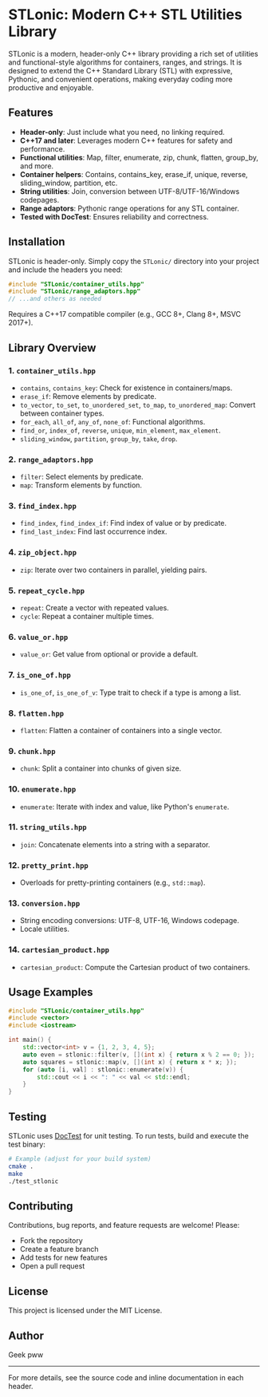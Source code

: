 # STLonic: Modern C++ STL Utilities Library

STLonic is a modern, header-only C++ library providing a rich set of utilities and functional-style algorithms for containers, ranges, and strings. It is designed to extend the C++ Standard Library (STL) with expressive, Pythonic, and convenient operations, making everyday coding more productive and enjoyable.

## Features

- **Header-only**: Just include what you need, no linking required.
- **C++17 and later**: Leverages modern C++ features for safety and performance.
- **Functional utilities**: Map, filter, enumerate, zip, chunk, flatten, group_by, and more.
- **Container helpers**: Contains, contains_key, erase_if, unique, reverse, sliding_window, partition, etc.
- **String utilities**: Join, conversion between UTF-8/UTF-16/Windows codepages.
- **Range adaptors**: Pythonic range operations for any STL container.
- **Tested with DocTest**: Ensures reliability and correctness.

## Installation

STLonic is header-only. Simply copy the `STLonic/` directory into your project and include the headers you need:

```cpp
#include "STLonic/container_utils.hpp"
#include "STLonic/range_adaptors.hpp"
// ...and others as needed
```

Requires a C++17 compatible compiler (e.g., GCC 8+, Clang 8+, MSVC 2017+).

## Library Overview

### 1. `container_utils.hpp`

- `contains`, `contains_key`: Check for existence in containers/maps.
- `erase_if`: Remove elements by predicate.
- `to_vector`, `to_set`, `to_unordered_set`, `to_map`, `to_unordered_map`: Convert between container types.
- `for_each`, `all_of`, `any_of`, `none_of`: Functional algorithms.
- `find_or`, `index_of`, `reverse`, `unique`, `min_element`, `max_element`.
- `sliding_window`, `partition`, `group_by`, `take`, `drop`.

### 2. `range_adaptors.hpp`

- `filter`: Select elements by predicate.
- `map`: Transform elements by function.

### 3. `find_index.hpp`

- `find_index`, `find_index_if`: Find index of value or by predicate.
- `find_last_index`: Find last occurrence index.

### 4. `zip_object.hpp`

- `zip`: Iterate over two containers in parallel, yielding pairs.

### 5. `repeat_cycle.hpp`

- `repeat`: Create a vector with repeated values.
- `cycle`: Repeat a container multiple times.

### 6. `value_or.hpp`

- `value_or`: Get value from optional or provide a default.

### 7. `is_one_of.hpp`

- `is_one_of`, `is_one_of_v`: Type trait to check if a type is among a list.

### 8. `flatten.hpp`

- `flatten`: Flatten a container of containers into a single vector.

### 9. `chunk.hpp`

- `chunk`: Split a container into chunks of given size.

### 10. `enumerate.hpp`

- `enumerate`: Iterate with index and value, like Python's `enumerate`.

### 11. `string_utils.hpp`

- `join`: Concatenate elements into a string with a separator.

### 12. `pretty_print.hpp`

- Overloads for pretty-printing containers (e.g., `std::map`).

### 13. `conversion.hpp`

- String encoding conversions: UTF-8, UTF-16, Windows codepage.
- Locale utilities.

### 14. `cartesian_product.hpp`

- `cartesian_product`: Compute the Cartesian product of two containers.

## Usage Examples

```cpp
#include "STLonic/container_utils.hpp"
#include <vector>
#include <iostream>

int main() {
    std::vector<int> v = {1, 2, 3, 4, 5};
    auto even = stlonic::filter(v, [](int x) { return x % 2 == 0; });
    auto squares = stlonic::map(v, [](int x) { return x * x; });
    for (auto [i, val] : stlonic::enumerate(v)) {
        std::cout << i << ": " << val << std::endl;
    }
}
```

## Testing

STLonic uses [DocTest](https://github.com/onqtam/doctest) for unit testing. To run tests, build and execute the test binary:

```sh
# Example (adjust for your build system)
cmake .
make
./test_stlonic
```

## Contributing

Contributions, bug reports, and feature requests are welcome! Please:

- Fork the repository
- Create a feature branch
- Add tests for new features
- Open a pull request

## License

This project is licensed under the MIT License.

## Author

Geek pww

---

For more details, see the source code and inline documentation in each header.
